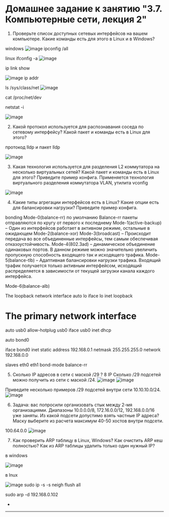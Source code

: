 # Домашнее задание к занятию "3.7. Компьютерные сети, лекция 2"

1. Проверьте список доступных сетевых интерфейсов на вашем компьютере. Какие команды есть для этого в Linux и в Windows?

windows
![image](https://user-images.githubusercontent.com/91008731/143221701-32feec32-cc33-45d4-b0d1-c769bc86a33f.png)
ipconfig /all

linux
ifconfig -a
![image](https://user-images.githubusercontent.com/91008731/143223770-6abe2ec0-36ba-4843-b2b8-8a04317176ad.png)

ip link show

![image](https://user-images.githubusercontent.com/91008731/143224328-ef0d8460-baa0-4765-ba58-b87ed2bba418.png)
ip addr

ls /sys/class/net
![image](https://user-images.githubusercontent.com/91008731/143224643-c55f21c5-9901-428b-af12-ca6abd1826aa.png)

cat /proc/net/dev

netstat -i

![image](https://user-images.githubusercontent.com/91008731/143225118-ae08bda7-a894-45e5-81a0-bfd29dd30550.png)




2. Какой протокол используется для распознавания соседа по сетевому интерфейсу? Какой пакет и команды есть в Linux для этого?

протокод lldp
и пакет lldp

![image](https://user-images.githubusercontent.com/91008731/143227951-d6167b21-b3f9-4c93-8780-284473e34387.png)


3. Какая технология используется для разделения L2 коммутатора на несколько виртуальных сетей? Какой пакет и команды есть в Linux для этого? Приведите пример конфига.
Применяется технология виртуального разделения коммутатора VLAN, утилита vconfig

![image](https://user-images.githubusercontent.com/91008731/143231542-bae47571-ab96-40ae-be6e-ddbaf6f70b77.png)




4. Какие типы агрегации интерфейсов есть в Linux? Какие опции есть для балансировки нагрузки? Приведите пример конфига.

bonding
Mode-0(balance-rr) по умолчанию
Balance-rr пакеты отправляются по кругу от первого к последнему
Mode-1(active-backup) – Один из интерфейсов работает в активном режиме, остальные в ожидающем
Mode-2(balance-xor) 
Mode-3(broadcast) – Происходит передача во все объединенные интерфейсы, тем самым обеспечивая отказоустойчивость.
Mode-4(802.3ad) – динамическое объединение одинаковых портов. В данном режиме можно значительно увеличить пропускную способность входящего так и исходящего трафика.
Mode-5(balance-tlb) – Адаптивная балансировки нагрузки трафика. Входящий трафик получается только активным интерфейсом, исходящий распределяется в зависимости от текущей загрузки канала каждого интерфейса.

Mode-6(balance-alb) 

The loopback network interface
auto lo
iface lo inet loopback

# The primary network interface
auto usb0
allow-hotplug usb0
iface usb0 inet dhcp

auto bond0

iface bond0 inet static
address 192.168.0.1
netmask 255.255.255.0
network 192.168.0.0

slaves eth0 eth1
bond-mode balance-rr

5. Сколько IP адресов в сети с маской /29 ? 8 IP
 Сколько /29 подсетей можно получить из сети с маской /24. 
![image](https://user-images.githubusercontent.com/91008731/143242554-aa0734bd-662c-4383-9259-0290db1d35f0.png)
![image](https://user-images.githubusercontent.com/91008731/143242853-c77b0591-3746-4c25-ad90-b6293b64df45.png)


 Приведите несколько примеров /29 подсетей внутри сети 10.10.10.0/24.
![image](https://user-images.githubusercontent.com/91008731/143242962-0e9cabde-5fdb-4b54-ae80-a208a74f6b07.png)


6. Задача: вас попросили организовать стык между 2-мя организациями. Диапазоны 10.0.0.0/8, 172.16.0.0/12, 192.168.0.0/16 уже заняты. Из какой подсети допустимо взять частные IP адреса? Маску выберите из расчета максимум 40-50 хостов внутри подсети.

100.64.0.0
![image](https://user-images.githubusercontent.com/91008731/143244824-5b9f4eb5-6060-4a3e-9863-10d5e152848f.png)


7. Как проверить ARP таблицу в Linux, Windows? Как очистить ARP кеш полностью? Как из ARP таблицы удалить только один нужный IP?

в windows

![image](https://user-images.githubusercontent.com/91008731/143252669-722f9bd2-9afe-44ed-9610-96368b04a315.png)

в lnux

![image](https://user-images.githubusercontent.com/91008731/143253265-98d381a9-f5b3-4bef-86aa-82703fbfd067.png)
sudo ip -s -s neigh flush all

sudo arp -d 192.168.0.102


 -
---
